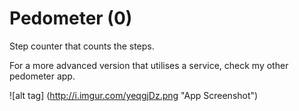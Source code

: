 # Pedometer (0)
Step counter that counts the steps.

For a more advanced version that utilises a service, check my other pedometer app.

![alt tag] (http://i.imgur.com/yeqgjDz.png "App Screenshot")
